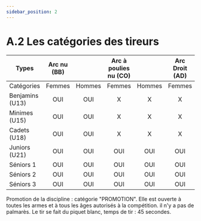 ```yaml
---
sidebar_position: 2
---
```


# A.2 Les catégories des tireurs

| Types           | Arc nu (BB) || Arc à poulies nu (CO) || Arc Droit (AD) || Arc Libre (TL) || Arc Chasse (AC) ||
| --------------- | :---------: | :--------: | :-------------------: | :-------------------: | :------------: |:-----------------:|:---:|:-----------:| :-------------: | :-------------: |
| Catégories      | Femmes      | Hommes | Femmes                | Hommes | Femmes | Hommes |Femmes|Hommes|Femmes|Hommes|
| Benjamins (U13) | OUI         | OUI    | X                     | X      | X              |         X         |  X  |     X     |X|X|
| Minimes (U15)   | OUI         | OUI    | X                     | X      | X              |         X         |  X  |      X      | X               | X      |
| Cadets (U18)    | OUI         | OUI    | X                     | X      | X              |         X         | OUI | OUI | X               | X      |
| Juniors (U21)   | OUI         | OUI    | OUI                     | OUI      | OUI              |        OUI        | OUI |     OUI     | OUI               | OUI      |
| Séniors 1       | OUI         | OUI    | OUI                   | OUI    | OUI            |        OUI        | OUI |     OUI     | OUI             | OUI    |
| Séniors 2       | OUI         | OUI    | OUI                   | OUI    | OUI            |        OUI        | OUI |     OUI     | OUI             | OUI    |
| Séniors 3       | OUI         | OUI    | OUI                   | OUI    | OUI            |        OUI        | OUI |     OUI     | OUI             | OUI    |

Promotion de la discipline : catégorie "PROMOTION". Elle est ouverte à toutes les armes et à tous les âges
autorisés à la compétition. il n'y a pas de palmarès. Le tir se fait du piquet blanc, temps de tir : 45 secondes.
